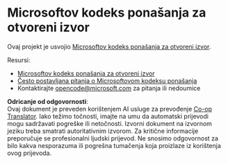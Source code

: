 <!--
CO_OP_TRANSLATOR_METADATA:
{
  "original_hash": "c06b12caf3c901eb3156e3dd5b0aea56",
  "translation_date": "2025-07-09T05:46:47+00:00",
  "source_file": "CODE_OF_CONDUCT.md",
  "language_code": "hr"
}
-->
# Microsoftov kodeks ponašanja za otvoreni izvor

Ovaj projekt je usvojio [Microsoftov kodeks ponašanja za otvoreni izvor](https://opensource.microsoft.com/codeofconduct/).

Resursi:

- [Microsoftov kodeks ponašanja za otvoreni izvor](https://opensource.microsoft.com/codeofconduct/)
- [Često postavljana pitanja o Microsoftovom kodeksu ponašanja](https://opensource.microsoft.com/codeofconduct/faq/)
- Kontaktirajte [opencode@microsoft.com](mailto:opencode@microsoft.com) za pitanja ili nedoumice

**Odricanje od odgovornosti**:  
Ovaj dokument je preveden korištenjem AI usluge za prevođenje [Co-op Translator](https://github.com/Azure/co-op-translator). Iako težimo točnosti, imajte na umu da automatski prijevodi mogu sadržavati pogreške ili netočnosti. Izvorni dokument na izvornom jeziku treba smatrati autoritativnim izvorom. Za kritične informacije preporučuje se profesionalni ljudski prijevod. Ne snosimo odgovornost za bilo kakva nesporazuma ili pogrešna tumačenja koja proizlaze iz korištenja ovog prijevoda.